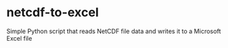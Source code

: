 # netcdf-to-excel
Simple Python script that reads NetCDF file data and writes it to a Microsoft Excel file
